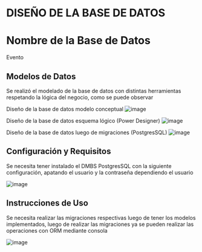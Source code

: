 # DISEÑO DE LA BASE DE DATOS

# Nombre de la Base de Datos

Evento

## Modelos de Datos

Se realizó el modelado de la base de datos con distintas herramientas respetando la lógica del negocio, como se puede observar 

Diseño de la base de datos modelo conceptual
![image](https://github.com/Sebasm3690/AppEvento/assets/123337490/73d19f0e-b587-49a9-ba98-2fa228b116b1)

Diseño de la base de datos esquema lógico (Power Designer)
![image](https://github.com/Sebasm3690/AppEvento/assets/123337490/2209fc58-52aa-48c8-94e8-51910f0613dc)

Diseño de la base de datos luego de migraciones (PostgresSQL)
![image](https://github.com/Sebasm3690/AppEvento/assets/123337490/0fa8d0bf-78a9-4ccd-b1d4-338ac5dbc81e)

## Configuración y Requisitos

Se necesita tener instalado el DMBS PostgresSQL con la siguiente configuración, apatando el usuario y la contraseña dependiendo el usuario

![image](https://github.com/Sebasm3690/AppEvento/assets/123337490/ff065cf4-2b2b-43a4-b401-b486b630208c)

## Instrucciones de Uso

Se necesita realizar las migraciones respectivas luego de tener los modelos implementados, luego de realizar las migraciones ya se pueden realizar las operaciones con ORM mediante consola 

![image](https://github.com/Sebasm3690/AppEvento/assets/123337490/2ccd9f5d-02fe-4cf2-ab23-db26d6a4d899)









